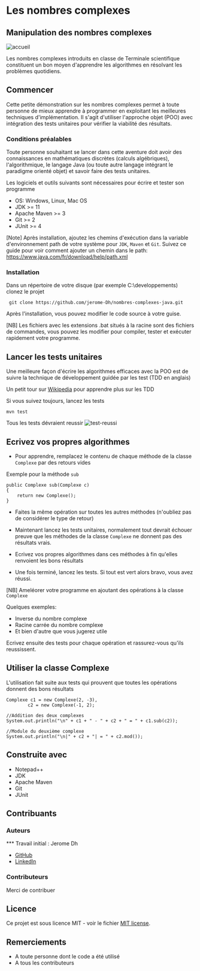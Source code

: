 # Les nombres complexes


## Manipulation des nombres complexes

![accueil](https://github.com/jerome-Dh/nombres-complexes/blob/master/features/c1.JPG)

Les nombres complexes introduits en classe de Terminale scientifique
constituent un bon moyen d'apprendre les algorithmes en résolvant les
problèmes quotidiens.


## Commencer

Cette petite démonstration sur les nombres complexes permet à toute 
personne de mieux apprendre à programmer en exploitant les 
meilleures techniques d'implémentation.
Il s'agit d'utiliser l'approche objet (POO) avec intégration
des tests unitaires pour vérifier la viabilité des résultats.


### Conditions préalables

Toute personne souhaitant se lancer dans cette aventure doit avoir
des connaissances en mathématiques discrètes (calculs algébriques), l'algorithmique, 
le langage Java (ou toute autre langage intégrant le paradigme orienté objet)
et savoir faire des tests unitaires.

Les logiciels et outils suivants sont nécessaires 
pour écrire et tester son programme
- OS: Windows, Linux, Mac OS
- JDK >= 11
- Apache Maven >= 3
- Git >= 2
- JUnit >= 4

[Note] Après installation, ajoutez les chemins d'exécution dans la
variable d'environnement path de votre système 
pour ``JDK``, ``Maven`` et ``Git``.
Suivez ce guide pour voir comment ajouter un chemin dans le 
path: https://www.java.com/fr/download/help/path.xml 


### Installation

Dans un répertoire de votre disque (par exemple C:\developpements)
clonez le projet
```
 git clone https://github.com/jerome-Dh/nombres-complexes-java.git
```
Après l'installation, vous pouvez modifier le code source à votre guise.

[NB] Les fichiers avec les extensions .bat situés à la racine sont des 
fichiers de commandes, vous pouvez les modifier pour 
compiler, tester et exécuter rapidement votre programme.

## Lancer les tests unitaires

Une meilleure façon d'écrire les algorithmes efficaces avec la POO
est de suivre la technique de développement guidée par les test (TDD en anglais)

Un petit tour sur [Wikipedia](https://fr.wikipedia.org/wiki/Test_driven_development) 
pour apprendre plus sur les TDD

Si vous suivez toujours, lancez les tests
``` 
mvn test
```

Tous les tests dévraient reussir
![test-reussi](https://github.com/jerome-Dh/nombres-complexes/blob/master/features/c2.JPG)


## Ecrivez vos propres algorithmes

* Pour apprendre, remplacez le contenu de chaque méthode de la 
classe ``Complexe`` par des retours vides

Exemple pour la méthode ``sub``

```
public Complexe sub(Complexe c)
{
	return new Complexe();
}
```

* Faites la même opération sur toutes les autres méthodes 
(n'oubliez pas de considérer le type de retour)

* Maintenant lancez les tests unitaires, normalement tout devrait 
échouer preuve que les méthodes de la classe ``Complexe`` 
ne donnent pas des résultats vrais.

* Ecrivez vos propres algorithmes dans ces méthodes 
à fin qu'elles renvoient les bons résultats

* Une fois terminé, lancez les tests. 
Si tout est vert alors bravo, vous avez réussi.

[NB] Ameléorer votre programme en ajoutant des opérations 
à la classe ``Complexe``

Quelques exemples:

- Inverse du nombre complexe
- Racine carrée du nombre complexe
- Et bien d'autre que vous jugerez utile

Ecrivez ensuite des tests pour chaque opération et rassurez-vous
qu'ils reussissent.


## Utiliser la classe Complexe

L'utilisation fait suite aux tests qui prouvent que toutes les
opérations donnent des bons résultats

```
Complexe c1 = new Complexe(2, -3),
		c2 = new Complexe(-1, 2);

//Addition des deux complexes
System.out.println("\n" + c1 + " - " + c2 + " = " + c1.sub(c2));

//Module du deuxième complexe
System.out.println("\n|" + c2 + "| = " + c2.mod());
```

## Construite avec

- Notepad++
- JDK
- Apache Maven
- Git
- JUnit


## Contribuants


### Auteurs

*** Travail initial : Jerome Dh
- [GitHub](https://github.com/jerome-Dh)
- [LinkedIn](https://www.linkedin.com/in/jerome-dh)

### Contributeurs

Merci de contribuer

## Licence

Ce projet est sous licence MIT - voir le fichier [MIT license](https://opensource.org/licenses/MIT).

## Remerciements

* A toute personne dont le code a été utilisé
* A tous les contributeurs

